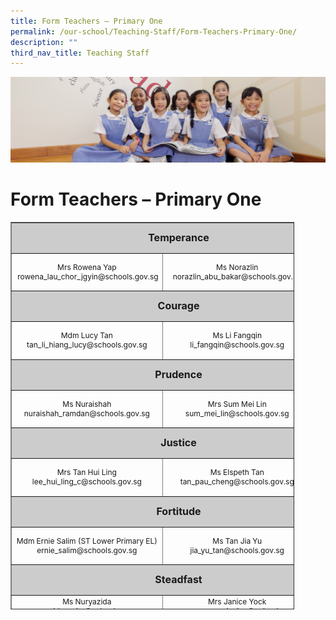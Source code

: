 ```yaml
---
title: Form Teachers – Primary One
permalink: /our-school/Teaching-Staff/Form-Teachers-Primary-One/
description: ""
third_nav_title: Teaching Staff
---
```

![](/images/UsefulVideos.jpg)

Form Teachers – Primary One
===========================
<table style="text-align: center; font-size: 12px; border-collapse: collapse; width: 90%; height: 620px;" border="1" width="100%">
<tbody>
<tr style="height: 42px;">
<td style="font-size: 16px; background-color: #cccccc; width: 82.0453%; height: 42px;" colspan="3" ><strong>Temperance</strong></td>
</tr>
<tr style="height: 55px;">
<td style="width: 43.5516%; text-align: center; height: 55px;" width="32%">Mrs Rowena Yap &nbsp;rowena_lau_chor_jgyin@schools.gov.sg</td>
<td style="height: 55px; width: 14.0542%; text-align: center;">Ms Norazlin
norazlin_abu_bakar@schools.gov.sg</td>
<td style="width: 24.4395%; height: 55px;"></td>
</tr>
<tr style="height: 42px;">
<td style="font-size: 16px; background-color: #cccccc; width: 82.0453%; height: 42px;" colspan="3"><strong>Courage</strong></td>
</tr>
<tr style="height: 55px;">
<td style="width: 43.5516%; height: 55px;">Mdm Lucy Tan<br>
tan_li_hiang_lucy@schools.gov.sg</td>
<td style="width: 14.0542%; height: 55px;">Ms Li Fangqin
li_fangqin@schools.gov.sg</td>
<td style="width: 24.4395%; height: 55px;"></td>
</tr>
<tr style="height: 42px;">
<td style="font-size: 16px; background-color: #cccccc; width: 82.0453%; height: 42px;" colspan="3"><strong>Prudence</strong></td>
</tr>
<tr style="height: 55px;">
<td style="width: 43.5516%; height: 55px;">Ms Nuraishah<br>
nuraishah_ramdan@schools.gov.sg</td>
<td style="width: 14.0542%; height: 10px;" width="32%">Mrs Sum Mei Lin
sum_mei_lin@schools.gov.sg</td>
<td style="width: 24.4395%; height: 10px;"></td>
</tr>
<tr style="height: 42px;">
<td style="font-size: 16px; background-color: #cccccc; width: 82.0453%; height: 42px;" colspan="3"><strong>Justice</strong></td>
</tr>
<tr style="height: 55px;">
<td style="width: 43.5516%; height: 55px;">Mrs Tan Hui Ling<br>
lee_hui_ling_c@schools.gov.sg</td>
<td style="width: 14.0542%; height: 55px;">Ms Elspeth Tan
tan_pau_cheng@schools.gov.sg</td>
<td style="width: 24.4395%; height: 55px;">Mdm Nor Ashikin</td>
</tr>
<tr style="height: 42px;">
<td style="font-size: 16px; background-color: #cccccc; width: 82.0453%; height: 42px;" colspan="3"><strong>Fortitude</strong></td>
</tr>
<tr style="height: 55px;">
<td style="width: 43.5516%; height: 55px;">Mdm Ernie Salim (ST Lower Primary EL)
ernie_salim@schools.gov.sg</td>
<td style="width: 14.0542%; height: 55px;">Ms Tan Jia Yu
jia_yu_tan@schools.gov.sg</td>
<td style="width: 24.4395%; height: 55px;"></td>
</tr>
<tr style="height: 42.1111px;">
<td style="font-size: 16px; background-color: #cccccc; width: 82.0453%; height: 42px;" colspan="3"><strong>Steadfast</strong></td>
</tr>
<tr style="height: 55px;" valign="top">
<td style="width: 43.5516%; height: 55px;">Ms Nuryazida<br>
nuryazida_naim@schools.gov.sg</td>
<td style="width: 14.0542%; height: 55px;">Mrs Janice Yock
yong_may_yuen_janice@schools.gov.sg</td>
<td style="width: 24.4395%; height: 55px;"></td>
</tr>
<tr style="height: 42px;">
<td style="font-size: 16px; background-color: #cccccc; width: 82.0453%; height: 42px;" colspan="3"><strong>Piety</strong></td>
</tr>
<tr style="height: 41px;" valign="top">
<td style="width: 43.5516%; height: 41px; text-align: center;">Mrs Marie Thomas &nbsp;marie_celine_ovinis@schools.gov.sg</td>
<td style="width: 14.0542%; height: 41px; text-align: center;">Mdm Jennifer Lim
lim_ping_hoon@schools.gov.sg</td>
<td style="width: 24.4395%; height: 41px;"></td>
</tr>
</tbody>
</table>